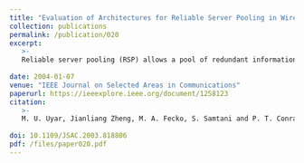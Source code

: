 ```yaml
---
title: "Evaluation of Architectures for Reliable Server Pooling in Wired and Wireless Environments." 
collection: publications
permalink: /publication/020
excerpt:
   >-   
   Reliable server pooling (RSP) allows a pool of redundant information sources to be viewed as a single transport endpoint and, therefore, it is able to provide persistent connections and balanced traffic for different applications. The Internet Engineering Task Force RSerPool Working Group has proposed an architecture to implement the RSP; it defines an overlay network providing an upper layer protocol or an application with a range of reliability services, from simple server selection to a fully automatic session-failover capability. The simulation experiments conducted in both wired and wireless environments show that the current version of the RSerPool works well in fixed and relatively reliable environments, but its performance worsens rapidly as the networks become more unreliable or mobile. The issues we have identified in wireless mobile ad hoc networks include network partition, high signaling overhead, difficulty in synchronization among name servers, and excessive aggressiveness in handling failures. Alternative design options for the RSP in wireless and mobile environments are introduced and evaluated.
   
date: 2004-01-07
venue: "IEEE Journal on Selected Areas in Communications"
paperurl: https://ieeexplore.ieee.org/document/1258123
citation:
   >-
   M. U. Uyar, Jianliang Zheng, M. A. Fecko, S. Samtani and P. T. Conrad, "Evaluation of architectures for reliable server pooling in wired and wireless environments," in IEEE Journal on Selected Areas in Communications, vol. 22, no. 1, pp. 164-175, Jan. 2004.
   
doi: 10.1109/JSAC.2003.818806
pdf: /files/paper020.pdf
---
```


